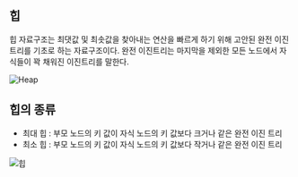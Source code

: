 ## 힙

힙 자료구조는 최댓값 및 최솟값을 찾아내는 연산을 빠르게 하기 위해 고안된 완전 이진 트리를 기초로 하는 자료구조이다. 완전 이진트리는 마지막을 제외한 모든 노드에서 자식들이 꽉 채워진 이진트리를 말한다.

![Heap](https://upload.wikimedia.org/wikipedia/commons/6/69/Min-heap.png)

## 힙의 종류

- 최대 힙 : 부모 노드의 키 값이 자식 노드의 키 값보다 크거나 같은 완전 이진 트리
- 최소 힙 : 부모 노드의 키 값이 자식 노드의 키 값보다 작거나 같은 완전 이진 트리

![힙](https://media.geeksforgeeks.org/wp-content/cdn-uploads/MinHeapAndMaxHeap.png)
